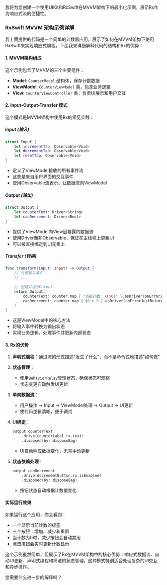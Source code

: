 我将为您创建一个使用UIKit和RxSwift在MVVM架构下的最小化示例，展示Rx作为响应式流的便捷性。

### RxSwift MVVM 架构示例详解

我上面提供的代码是一个简单的计数器应用，展示了如何在MVVM架构下使用RxSwift来实现响应式编程。下面我来详细解释代码的结构和Rx的优势：

#### 1. MVVM架构组成

这个示例包含了MVVM的三个主要组件：
- **Model**: `CounterModel` 结构体，保存计数数据
- **ViewModel**: `CounterViewModel` 类，包含业务逻辑
- **View**: `CounterViewController` 类，负责UI展示和用户交互

#### 2. Input-Output-Transfer 模式

这个模式是MVVM架构中使用Rx的常见实践：

##### Input (输入)
```swift
struct Input {
    let incrementTap: Observable<Void>
    let decrementTap: Observable<Void>
    let resetTap: Observable<Void>
}
```
- 定义了ViewModel接收的所有事件流
- 这些是来自用户界面的交互事件
- 使用Observable流表示，让数据流向ViewModel

##### Output (输出)
```swift
struct Output {
    let counterText: Driver<String>
    let canDecrement: Driver<Bool>
}
```
- 提供了ViewModel向View层暴露的数据流
- 使用Driver而非Observable，保证在主线程上更新UI
- 可以被直接绑定到UI元素上

##### Transfer (转换)
```swift
func transform(input: Input) -> Output {
    // 处理输入事件
    // ...
    
    // 创建并返回Output
    return Output(
        counterText: counter.map { "当前计数: \($0)" }.asDriver(onErrorJustReturn: "错误"),
        canDecrement: counter.map { $0 > 0 }.asDriver(onErrorJustReturn: false)
    )
}
```
- 这是ViewModel中的核心方法
- 将输入事件转换为输出状态
- 实现业务逻辑，处理事件并更新内部状态

#### 3. Rx的优势

1. **声明式编程**：通过流的形式描述"发生了什么"，而不是命令式地描述"如何做"

2. **状态管理**：
   - 使用`BehaviorRelay`管理状态，确保状态可观察
   - 状态变更自动触发UI更新

3. **单向数据流**：
   - 用户操作 → Input → ViewModel处理 → Output → UI更新
   - 使代码逻辑清晰，便于调试

4. **UI绑定**：
   ```swift
   output.counterText
       .drive(counterLabel.rx.text)
       .disposed(by: disposeBag)
   ```
   - UI自动响应数据变化，无需手动更新

5. **状态依赖处理**：
   ```swift
   output.canDecrement
       .drive(decrementButton.rx.isEnabled)
       .disposed(by: disposeBag)
   ```
   - 按钮状态自动根据计数值变化

#### 实际运行效果

如果运行这个应用，你会看到：
- 一个显示当前计数的标签
- 三个按钮：增加、减少和重置
- 当计数为0时，减少按钮会自动禁用
- 点击按钮会实时更新计数显示

这个示例虽然简单，但展示了Rx在MVVM架构中的核心优势：响应式数据流、自动UI更新、声明式编程和简洁的状态管理。这种模式特别适合处理复杂的UI交互和异步操作。

您需要什么进一步的解释吗？
